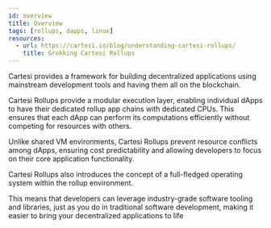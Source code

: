 ```yaml
---
id: overview
title: Overview
tags: [rollups, dapps, linux]
resources:
  - url: https://cartesi.io/blog/understanding-cartesi-rollups/
    title: Grokking Cartesi Rollups
---
```


Cartesi provides a framework for building decentralized applications using mainstream development tools and having them all on the blockchain.

Cartesi Rollups provide a modular execution layer, enabling individual dApps to have their dedicated rollup app chains with dedicated CPUs. This ensures that each dApp can perform its computations efficiently without competing for resources with others.

Unlike shared VM environments, Cartesi Rollups prevent resource conflicts among dApps, ensuring cost predictability and allowing developers to focus on their core application functionality.

Cartesi Rollups also introduces the concept of a full-fledged operating system within the rollup environment.

This means that developers can leverage industry-grade software tooling and libraries, just as you do in traditional software development, making it easier to bring your decentralized applications to life
